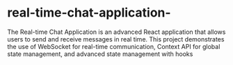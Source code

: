 # real-time-chat-application-
The Real-time Chat Application is an advanced React application that allows users to send and receive messages in real time. This project demonstrates the use of WebSocket for real-time communication, Context API for global state management, and advanced state management with hooks
